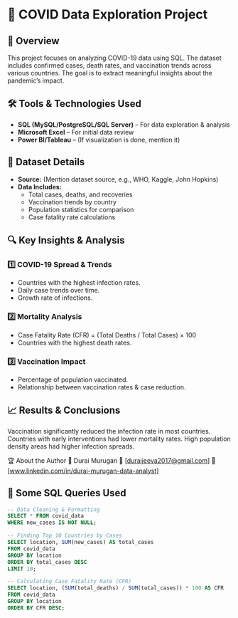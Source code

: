 # 🦠 COVID Data Exploration Project  

## 📌 Overview  
This project focuses on analyzing COVID-19 data using SQL. The dataset includes confirmed cases, death rates, and vaccination trends across various countries. The goal is to extract meaningful insights about the pandemic’s impact.  

## 🛠 Tools & Technologies Used  
- **SQL (MySQL/PostgreSQL/SQL Server)** – For data exploration & analysis  
- **Microsoft Excel** – For initial data review  
- **Power BI/Tableau** – (If visualization is done, mention it)  

## 📂 Dataset Details  
- **Source:** (Mention dataset source, e.g., WHO, Kaggle, John Hopkins)  
- **Data Includes:**  
  - Total cases, deaths, and recoveries  
  - Vaccination trends by country  
  - Population statistics for comparison  
  - Case fatality rate calculations  

## 🔍 Key Insights & Analysis  
### 1️⃣ **COVID-19 Spread & Trends**  
   - Countries with the highest infection rates.  
   - Daily case trends over time.  
   - Growth rate of infections.  

### 2️⃣ **Mortality Analysis**  
   - Case Fatality Rate (CFR) = (Total Deaths / Total Cases) × 100  
   - Countries with the highest death rates.  

### 3️⃣ **Vaccination Impact**  
   - Percentage of population vaccinated.  
   - Relationship between vaccination rates & case reduction.

## 📈 Results & Conclusions
Vaccination significantly reduced the infection rate in most countries.
Countries with early interventions had lower mortality rates.
High population density areas had higher infection spreads.

🏆 About the Author
👤 Durai Murugan
📧 [duraijeeva2017@gmail.com]
🔗 [www.linkedin.com/in/durai-murugan-data-analyst]

## 📜  Some SQL Queries Used  

```sql
-- Data Cleaning & Formatting  
SELECT * FROM covid_data  
WHERE new_cases IS NOT NULL;  

-- Finding Top 10 Countries by Cases  
SELECT location, SUM(new_cases) AS total_cases  
FROM covid_data  
GROUP BY location  
ORDER BY total_cases DESC  
LIMIT 10;  

-- Calculating Case Fatality Rate (CFR)  
SELECT location, (SUM(total_deaths) / SUM(total_cases)) * 100 AS CFR  
FROM covid_data  
GROUP BY location  
ORDER BY CFR DESC;  
